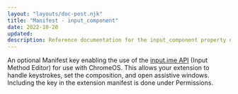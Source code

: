 ```yaml
---
layout: "layouts/doc-post.njk"
title: "Manifest - input_component"
date: 2022-10-28
updated: 
description: Reference documentation for the input_component property of manifest.json.
---
```


An optional Manifest key enabling the use of the  [input.ime API](/docs/extensions/reference/input_ime/) (Input Method Editor) for use with ChromeOS. This allows your extension to handle keystrokes, set the composition, and open assistive windows.   
Including the key in the extension manifest is done under Permissions.